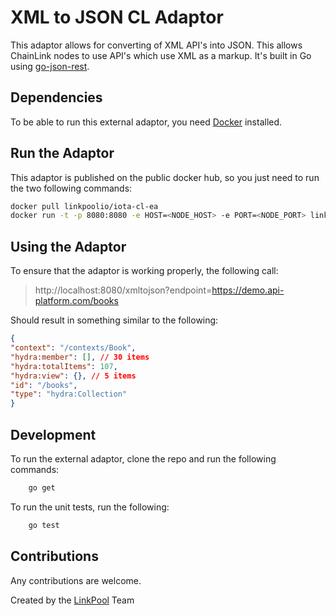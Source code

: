 # XML to JSON CL Adaptor
This adaptor allows for converting of XML API's into JSON. This allows ChainLink nodes to use API's which use XML as a markup. It's built in Go using [go-json-rest](https://github.com/ant0ine/go-json-rest).

## Dependencies
To be able to run this external adaptor, you need [Docker](docker.com) installed.

## Run the Adaptor
This adaptor is published on the public docker hub, so you just need to run the two following commands:
```bash
docker pull linkpoolio/iota-cl-ea
docker run -t -p 8080:8080 -e HOST=<NODE_HOST> -e PORT=<NODE_PORT> linkpoolio/xml-cl-ea
```

## Using the Adaptor
To ensure that the adaptor is working properly, the following call:

> http://localhost:8080/xmltojson?endpoint=https://demo.api-platform.com/books

Should result in something similar to the following:
```json
{
"context": "/contexts/Book",
"hydra:member": [], // 30 items
"hydra:totalItems": 107,
"hydra:view": {}, // 5 items
"id": "/books",
"type": "hydra:Collection"
}
```

## Development
To run the external adaptor, clone the repo and run the following commands:
```bash
    go get
```

To run the unit tests, run the following:
```bash
    go test
```


## Contributions
Any contributions are welcome.

Created by the [LinkPool](http://linkpool.io) Team